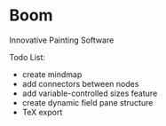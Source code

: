 # Boom

Innovative Painting Software

Todo List:

- create mindmap
- add connectors between nodes
- add variable-controlled sizes feature
- create dynamic field pane structure
- TeX export
